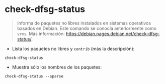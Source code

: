 # check-dfsg-status

> Informa de paquetes no libres instalados en sistemas operativos basados en Debian.
> Este comando se conocía anteriormente como `vrms`.
> Más información: <https://debian.pages.debian.net/check-dfsg-status/>.

- Lista los paquetes no libres y `contrib` (más la descripción):

`check-dfsg-status`

- Muestra sólo los nombres de los paquetes:

`check-dfsg-status --sparse`
